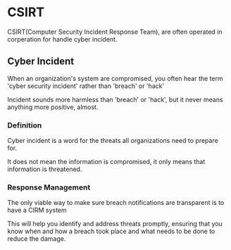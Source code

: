 # CSIRT

CSIRT(Computer Security Incident Response Team), are often operated in corperation for handle cyber incident. 
## Cyber Incident
When an organization's system are compromised, you often hear the term 'cyber security incident' rather than 'breach' or 'hack'

Incident sounds more harmless than 'breach' or 'hack', but it never means anything more positive, almost.
### Definition
Cyber incident is a word for the threats all organizations need to prepare for.

It does not mean the information is compromised, it only means that information is threatened.

### Response Management
The only viable way to make sure breach notifications are transparent is to have a CIRM system

This will help you identify and address threats promptly, ensuring that you know when and how a breach took place and what needs to be done to reduce the damage.

